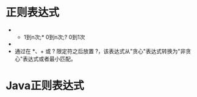 # 正则表达式



* + 1到n次;* 0到n次;? 0到1次
* 
* 通过在 *、+ 或 ? 限定符之后放置 ?，该表达式从"贪心"表达式转换为"非贪心"表达式或者最小匹配。

# Java正则表达式
